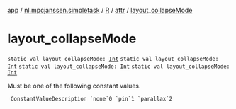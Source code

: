[app](../../../index.md) / [nl.mpcjanssen.simpletask](../../index.md) / [R](../index.md) / [attr](index.md) / [layout_collapseMode](.)

# layout_collapseMode

`static val layout_collapseMode: `[`Int`](https://kotlinlang.org/api/latest/jvm/stdlib/kotlin/-int/index.html)
`static val layout_collapseMode: `[`Int`](https://kotlinlang.org/api/latest/jvm/stdlib/kotlin/-int/index.html)
`static val layout_collapseMode: `[`Int`](https://kotlinlang.org/api/latest/jvm/stdlib/kotlin/-int/index.html)
`static val layout_collapseMode: `[`Int`](https://kotlinlang.org/api/latest/jvm/stdlib/kotlin/-int/index.html)

Must be one of the following constant values.

     ConstantValueDescription `none`0 `pin`1 `parallax`2

